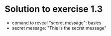 # Solution to exercise 1.3

- comand to reveal "secret message": basics
- secret message: "This is the secret message"